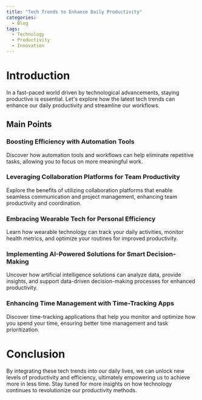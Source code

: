 ```yaml
---
title: "Tech Trends to Enhance Daily Productivity"
categories:
  - Blog
tags:
  - Technology
  - Productivity
  - Innovation
---
```


# Introduction
In a fast-paced world driven by technological advancements, staying productive is essential. Let's explore how the latest tech trends can enhance our daily productivity and streamline our workflows.

## Main Points
### Boosting Efficiency with Automation Tools
Discover how automation tools and workflows can help eliminate repetitive tasks, allowing you to focus on more meaningful work.

### Leveraging Collaboration Platforms for Team Productivity
Explore the benefits of utilizing collaboration platforms that enable seamless communication and project management, enhancing team productivity and coordination.

### Embracing Wearable Tech for Personal Efficiency
Learn how wearable technology can track your daily activities, monitor health metrics, and optimize your routines for improved productivity.

### Implementing AI-Powered Solutions for Smart Decision-Making
Uncover how artificial intelligence solutions can analyze data, provide insights, and support data-driven decision-making processes for enhanced productivity.

### Enhancing Time Management with Time-Tracking Apps
Discover time-tracking applications that help you monitor and optimize how you spend your time, ensuring better time management and task prioritization.

# Conclusion
By integrating these tech trends into our daily lives, we can unlock new levels of productivity and efficiency, ultimately empowering us to achieve more in less time. Stay tuned for more insights on how technology continues to revolutionize our productivity methods.